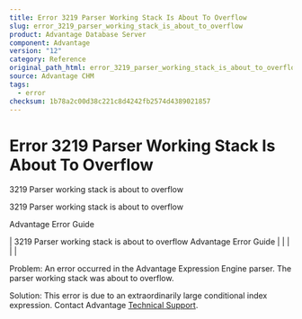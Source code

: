 ```yaml
---
title: Error 3219 Parser Working Stack Is About To Overflow
slug: error_3219_parser_working_stack_is_about_to_overflow
product: Advantage Database Server
component: Advantage
version: "12"
category: Reference
original_path_html: error_3219_parser_working_stack_is_about_to_overflow.htm
source: Advantage CHM
tags:
  - error
checksum: 1b78a2c00d38c221c8d4242fb2574d4389021857
---
```


# Error 3219 Parser Working Stack Is About To Overflow

3219 Parser working stack is about to overflow

3219 Parser working stack is about to overflow

Advantage Error Guide

| 3219 Parser working stack is about to overflow  Advantage Error Guide |  |  |  |  |

Problem: An error occurred in the Advantage Expression Engine parser. The parser working stack was about to overflow.

Solution: This error is due to an extraordinarily large conditional index expression. Contact Advantage [Technical Support](master_technical_support_u_s__and_canada.md).
